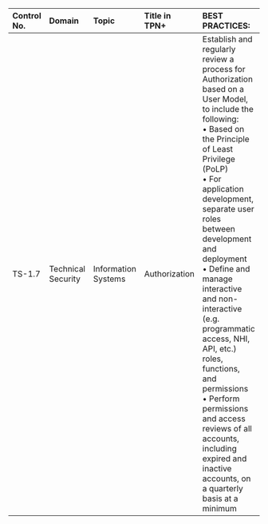 | Control No. | Domain | Topic | Title in TPN+ | BEST PRACTICES: | ADDITIONAL RECOMMENDATIONS: |
| :--- | :--- | :--- | :--- | :--- | :--- |
| TS-1.7 | Technical Security | Information Systems | Authorization | Establish and regularly review a process for Authorization based on a User Model, to include the following:<br>• Based on the Principle of Least Privilege (PoLP)<br>• For application development, separate user roles between development and deployment<br>• Define and manage interactive and non-interactive (e.g. programmatic access, NHI, API, etc.) roles, functions, and permissions<br>• Perform permissions and access reviews of all accounts, including expired and inactive accounts, on a quarterly basis at a minimum<br> | • Regularly review application resources (e.g., servers, databases, applications, SaaS apps, etc.) for appropriate access and privileges<br> |
